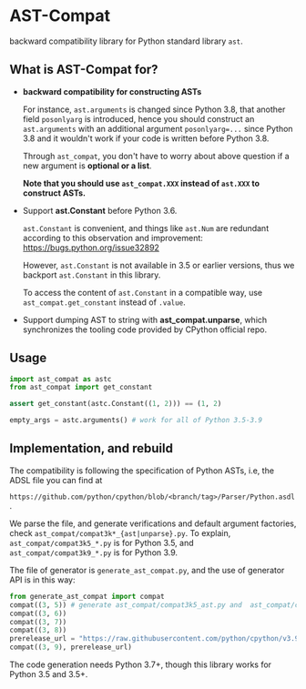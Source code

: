 # AST-Compat

backward compatibility library for Python standard library `ast`.

## What is AST-Compat for?

- **backward compatibility for constructing ASTs**
    
    For instance, `ast.arguments` is changed since Python 3.8, that another field `posonlyarg` is introduced,
    hence you should construct an `ast.arguments` with an additional argument `posonlyarg=...` since Python 3.8
    and it wouldn't work if your code is written before Python 3.8.
    
    Through `ast_compat`, you don't have to worry about above question if a new argument is **optional or a list**.
    
    **Note that you should use `ast_compat.XXX` instead of `ast.XXX` to construct ASTs.**
    
- Support **ast.Constant** before Python 3.6.

    `ast.Constant` is convenient, and things like `ast.Num` are redundant according to this observation and improvement: https://bugs.python.org/issue32892
    
    However, `ast.Constant` is not available in 3.5 or earlier versions, thus we backport `ast.Constant` in this library.
    
    To access the content of `ast.Constant` in a compatible way, use `ast_compat.get_constant` instead of `.value`.

- Support dumping AST to string with **ast_compat.unparse**, which synchronizes the tooling code provided by CPython official repo.

## Usage        

```python
import ast_compat as astc
from ast_compat import get_constant

assert get_constant(astc.Constant((1, 2))) == (1, 2)

empty_args = astc.arguments() # work for all of Python 3.5-3.9
```


## Implementation, and rebuild

The compatibility is following the specification of Python ASTs, i.e,
the ADSL file you can find at

`https://github.com/python/cpython/blob/<branch/tag>/Parser/Python.asdl`.

We parse the file, and generate verifications and default argument factories,
check `ast_compat/compat3k*_{ast|unparse}.py`. To explain, `ast_compat/compat3k5_*.py` is for
Python 3.5, and `ast_compat/compat3k9_*.py` is for Python 3.9.

The file of generator is `generate_ast_compat.py`, and the use of generator API is in this way:

```python
from generate_ast_compat import compat
compat((3, 5)) # generate ast_compat/compat3k5_ast.py and  ast_compat/compat3k5_unparse.py
compat((3, 6))
compat((3, 7))
compat((3, 8))
prerelease_url = "https://raw.githubusercontent.com/python/cpython/v3.9.0a3/parser/python.asdl"
compat((3, 9), prerelease_url)
```

The code generation needs Python 3.7+,
though this library works for Python 3.5 and 3.5+.
